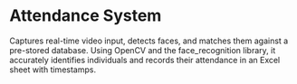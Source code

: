 # Attendance System
Captures real-time video input, detects faces, and matches them against a pre-stored database. Using OpenCV and the face_recognition library, it accurately identifies individuals and records their attendance in an Excel sheet with timestamps.
